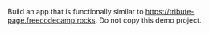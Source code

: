 <!-- Build a Tribute Page -->
<!-- Objective -->

Build an app that is functionally similar to https://tribute-page.freecodecamp.rocks. Do not copy this demo project.

<!-- User Stories: -->

<!-- 1- Your tribute page should have a main element with a corresponding id of main, which contains all other elements -->
<!-- 2- You should see an element with an id of title, which contains a string (i.e. text), that describes the subject of the tribute page (e.g. "Dr. Norman Borlaug") -->
<!-- 3- You should see either a figure or a div element with an id of img-div -->
<!-- 4- Within the #img-div element, you should see an img element with a corresponding id="image" -->
<!-- 5- Within the #img-div element, you should see an element with a corresponding id="img-caption" that contains textual content describing the image shown in #img-div -->
<!-- 6- You should see an element with a corresponding id="tribute-info", which contains textual content describing the subject of the tribute page -->
<!-- 7- You should see an a element with a corresponding id="tribute-link", which links to an outside site, that contains additional information about the subject of the tribute page. -->

 <!-- HINT -->

<!-- 8- You must give your element an attribute of target and set it to \_blank in order for your link to open in a new tab -->

<!-- 9- Your #image should use max-width and height properties to resize responsively, relative to the width of its parent element, without exceeding its original size
10- Your img element should be centered within its parent element -->

<!-- Fulfill the user stories and pass all the tests below to complete this project. Give it your own personal style. Happy Coding! -->

<!-- Note -->

<!-- Be sure to add <link rel="stylesheet" href="styles.css"> in your HTML to link your stylesheet and apply your CSS -->
